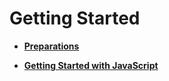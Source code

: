 # Getting Started<a name="EN-US_TOPIC_0000001115740240"></a>

-   **[Preparations](preparations.md)**  

-   **[Getting Started with JavaScript](getting-started-with-javascript.md)**  



